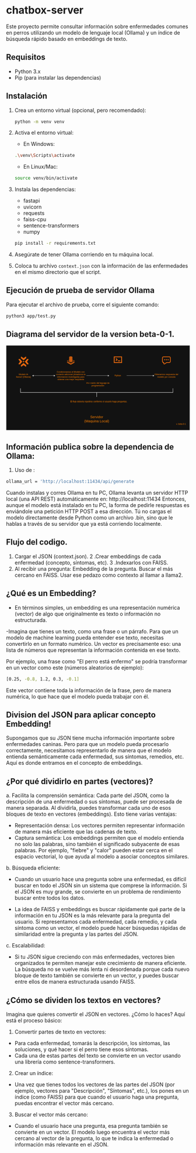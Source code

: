 # chatbox-server
Este proyecto permite consultar información sobre enfermedades comunes en perros utilizando un modelo de lenguaje local (Ollama) y un índice de búsqueda rápido basado en embeddings de texto.

## Requisitos

- Python 3.x
- Pip (para instalar las dependencias)

## Instalación

1. Crea un entorno virtual (opcional, pero recomendado):

    ```bash
    python -m venv venv
    ```

2. Activa el entorno virtual:

    - En Windows:
    ```bash
    .\venv\Scripts\activate
    ```

    - En Linux/Mac:
    ```bash
    source venv/bin/activate
    ```

3. Instala las dependencias:
    - fastapi
    - uvicorn
    - requests
    - faiss-cpu
    - sentence-transformers
    - numpy
    ```bash
    pip install -r requirements.txt
    ```

4. Asegúrate de tener Ollama corriendo en tu máquina local.

5. Coloca tu archivo `context.json` con la información de las enfermedades en el mismo directorio que el script.

## Ejecución de prueba de servidor Ollama

Para ejecutar el archivo de prueba, corre el siguiente comando:

```bash
python3 app/test.py
```

## Diagrama del servidor de la version beta-0-1.
![diagram](app/assets/modelo_chat_box_diagram.drawio.png)


## Información publica sobre la dependencia de Ollama:
1. Uso de :
```bash
ollama_url = 'http://localhost:11434/api/generate
```
Cuando instalas y corres Ollama en tu PC, Ollama levanta un servidor HTTP local (una API REST) automáticamente en: http://localhost:11434
Entonces, aunque el modelo está instalado en tu PC, la forma de pedirle respuestas es enviándole una petición HTTP POST a esa dirección.
Tú no cargas el modelo directamente desde Python como un archivo .bin, sino que le hablas a través de su servidor que ya está corriendo localmente.

## Flujo del codigo.
1. Cargar el JSON (context.json).
2 .Crear embeddings de cada enfermedad (concepto, síntomas, etc).
3 .Indexarlos con FAISS.
4. Al recibir una pregunta:
Embedding de la pregunta.
Buscar el más cercano en FAISS.
Usar ese pedazo como contexto al llamar a llama2.

## ¿Qué es un Embedding?
- En términos simples, un embedding es una representación numérica (vector) de algo que originalmente es texto o información no estructurada.

-Imagina que tienes un texto, como una frase o un párrafo. Para que un modelo de machine learning pueda entender ese texto, necesitas convertirlo en un formato numérico. Un vector es precisamente eso: una lista de números que representan la información contenida en ese texto.

Por ejemplo, una frase como "El perro está enfermo" se podría transformar en un vector como este (números aleatorios de ejemplo):
```bash
[0.25, -0.8, 1.2, 0.3, -0.1]
```
Este vector contiene toda la información de la frase, pero de manera numérica, lo que hace que el modelo pueda trabajar con él.

## Division del JSON para aplicar concepto Embedding!
Supongamos que su JSON tiene mucha información importante sobre enfermedades caninas. Pero para que un modelo pueda procesarlo correctamente, necesitamos representarlo de manera que el modelo entienda semánticamente cada enfermedad, sus síntomas, remedios, etc.
Aquí es donde entramos en el concepto de embeddings.

## ¿Por qué dividirlo en partes (vectores)?
a. Facilita la comprensión semántica:
Cada parte del JSON, como la descripción de una enfermedad o sus síntomas, puede ser procesada de manera separada. Al dividirla, puedes transformar cada uno de esos bloques de texto en vectores (embeddings). Esto tiene varias ventajas:

- Representación densa: Los vectores permiten representar información de manera más eficiente que las cadenas de texto.
- Captura semántica: Los embeddings permiten que el modelo entienda no solo las palabras, sino también el significado subyacente de esas palabras. Por ejemplo, "fiebre" y "calor" pueden estar cerca en el espacio vectorial, lo que ayuda al modelo a asociar conceptos similares.

b. Búsqueda eficiente:
- Cuando un usuario hace una pregunta sobre una enfermedad, es difícil buscar en todo el JSON sin un sistema que comprese la información. Si el JSON es muy grande, se convierte en un problema de rendimiento buscar entre todos los datos.

- La idea de FAISS y embeddings es buscar rápidamente qué parte de la información en tu JSON es la más relevante para la pregunta del usuario. Si representamos cada enfermedad, cada remedio, y cada síntoma como un vector, el modelo puede hacer búsquedas rápidas de similaridad entre la pregunta y las partes del JSON.

c. Escalabilidad:
- Si tu JSON sigue creciendo con más enfermedades, vectores bien organizados te permiten manejar este crecimiento de manera eficiente. La búsqueda no se vuelve más lenta ni desordenada porque cada nuevo bloque de texto también se convierte en un vector, y puedes buscar entre ellos de manera estructurada usando FAISS.

## ¿Cómo se dividen los textos en vectores?
Imagina que quieres convertir el JSON en vectores. ¿Cómo lo haces? Aquí está el proceso básico:
 1. Convertir partes de texto en vectores:
  - Para cada enfermedad, tomarás la descripción, los síntomas, las soluciones, y qué hacer si el perro tiene esos síntomas.
  - Cada una de estas partes del texto se convierte en un vector usando una librería como sentence-transformers.


 2. Crear un índice:
  - Una vez que tienes todos los vectores de las partes del JSON (por ejemplo, vectores para "Descripción", "Síntomas", etc.), los pones en un índice (como FAISS) para que cuando el usuario haga una pregunta, puedas encontrar el vector más cercano.
  
 3. Buscar el vector más cercano:
 - Cuando el usuario hace una pregunta, esa pregunta también se convierte en un vector. El modelo luego encuentra el vector más cercano al vector de la pregunta, lo que te indica la enfermedad o información más relevante en el JSON.
